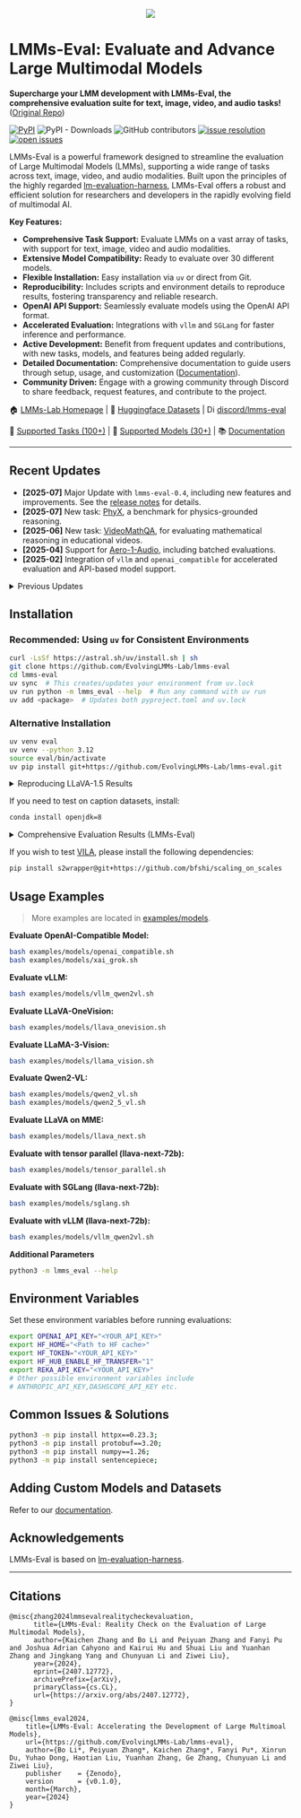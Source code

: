 <p align="center" width="70%">
<img src="https://i.postimg.cc/KvkLzbF9/WX20241212-014400-2x.png">
</p>

# LMMs-Eval: Evaluate and Advance Large Multimodal Models

**Supercharge your LMM development with LMMs-Eval, the comprehensive evaluation suite for text, image, video, and audio tasks!** ([Original Repo](https://github.com/EvolvingLMMs-Lab/lmms-eval))

[![PyPI](https://img.shields.io/pypi/v/lmms-eval)](https://pypi.org/project/lmms-eval)
![PyPI - Downloads](https://img.shields.io/pypi/dm/lmms-eval)
![GitHub contributors](https://img.shields.io/github/contributors/EvolvingLMMs-Lab/lmms-eval)
[![issue resolution](https://img.shields.io/github/issues-closed-raw/EvolvingLMMs-Lab/lmms-eval)](https://github.com/EvolvingLMMs-Lab/lmms-eval/issues)
[![open issues](https://img.shields.io/github/issues-raw/EvolvingLMMs-Lab/lmms-eval)](https://github.com/EvolvingLMMs-Lab/lmms-eval/issues)

LMMs-Eval is a powerful framework designed to streamline the evaluation of Large Multimodal Models (LMMs), supporting a wide range of tasks across text, image, video, and audio modalities.  Built upon the principles of the highly regarded [lm-evaluation-harness](https://github.com/EleutherAI/lm-evaluation-harness), LMMs-Eval offers a robust and efficient solution for researchers and developers in the rapidly evolving field of multimodal AI.

**Key Features:**

*   **Comprehensive Task Support:** Evaluate LMMs on a vast array of tasks, with support for text, image, video and audio modalities.
*   **Extensive Model Compatibility:**  Ready to evaluate over 30 different models.
*   **Flexible Installation:** Easy installation via `uv` or direct from Git.
*   **Reproducibility:**  Includes scripts and environment details to reproduce results, fostering transparency and reliable research.
*   **OpenAI API Support:**  Seamlessly evaluate models using the OpenAI API format.
*   **Accelerated Evaluation:** Integrations with `vllm` and `SGLang` for faster inference and performance.
*   **Active Development:** Benefit from frequent updates and contributions, with new tasks, models, and features being added regularly.
*   **Detailed Documentation:**  Comprehensive documentation to guide users through setup, usage, and customization ([Documentation](docs/README.md)).
*   **Community Driven:** Engage with a growing community through Discord to share feedback, request features, and contribute to the project.

🏠 [LMMs-Lab Homepage](https://www.lmms-lab.com/) | 🤗 [Huggingface Datasets](https://huggingface.co/lmms-lab) | <a href="https://emoji.gg/emoji/1684-discord-thread"><img src="https://cdn3.emoji.gg/emojis/1684-discord-thread.png" width="14px" height="14px" alt="Discord_Thread"></a> [discord/lmms-eval](https://discord.gg/zdkwKUqrPy)

📖 [Supported Tasks (100+)](https://github.com/EvolvingLMMs-Lab/lmms-eval/blob/main/docs/current_tasks.md) | 🌟 [Supported Models (30+)](https://github.com/EvolvingLMMs-Lab/lmms-eval/tree/main/lmms_eval/models) | 📚 [Documentation](docs/README.md)

---

## Recent Updates

*   **[2025-07]** Major Update with `lmms-eval-0.4`, including new features and improvements.  See the [release notes](https://github.com/EvolvingLMMs-Lab/lmms-eval/blob/main/docs/lmms-eval-0.4.md) for details.
*   **[2025-07]**  New task: [PhyX](https://phyx-bench.github.io/), a benchmark for physics-grounded reasoning.
*   **[2025-06]**  New task: [VideoMathQA](https://mbzuai-oryx.github.io/VideoMathQA), for evaluating mathematical reasoning in educational videos.
*   **[2025-04]**  Support for [Aero-1-Audio](https://www.lmms-lab.com/posts/aero_audio/), including batched evaluations.
*   **[2025-02]**  Integration of `vllm` and `openai_compatible` for accelerated evaluation and API-based model support.

<details>
<summary>Previous Updates</summary>

*   **[2025-01]** New benchmark: [Video-MMMU: Evaluating Knowledge Acquisition from Multi-Discipline Professional Videos](https://arxiv.org/abs/2501.13826).
*   **[2024-12]** Publication of [MME-Survey: A Comprehensive Survey on Evaluation of Multimodal LLMs](https://arxiv.org/pdf/2411.15296).
*   **[2024-11]** Audio evaluations expanded, supporting Qwen2-Audio and Gemini-Audio.
*   **[2024-10]** Added support for NaturalBench, TemporalBench, VDC, MovieChat-1K, and Vinoground tasks, along with AuroraCap and MovieChat models.
*   **[2024-09]** Added support for MMSearch and MME-RealWorld. Version `0.2.3` released with more tasks and features, including compact language task evaluations and streamlined model/task registration.
*   **[2024-08]** Support for LLaVA-OneVision, Mantis, MVBench, LongVideoBench, and MMStar.  New SGlang Runtime API feature for LLaVA-OneVision.
*   **[2024-07]** Support for LongVA, InternVL-2, VILA, and new evaluation tasks (Details Captions, MLVU, WildVision-Bench, VITATECS, and LLaVA-Interleave-Bench).  Release of technical report and LiveBench.
*   **[2024-06]** Video evaluation support for video models like LLaVA-NeXT Video and Gemini 1.5 Pro.
*   **[2024-03]** Initial release of `lmms-eval`.
</details>

## Installation

### Recommended: Using `uv` for Consistent Environments

```bash
curl -LsSf https://astral.sh/uv/install.sh | sh
git clone https://github.com/EvolvingLMMs-Lab/lmms-eval
cd lmms-eval
uv sync  # This creates/updates your environment from uv.lock
uv run python -m lmms_eval --help  # Run any command with uv run
uv add <package>  # Updates both pyproject.toml and uv.lock
```

### Alternative Installation

```bash
uv venv eval
uv venv --python 3.12
source eval/bin/activate
uv pip install git+https://github.com/EvolvingLMMs-Lab/lmms-eval.git
```

<details>
<summary>Reproducing LLaVA-1.5 Results</summary>

Refer to the [environment install script](miscs/repr_scripts.sh) and [torch environment info](miscs/repr_torch_envs.txt).  Check the [results check](miscs/llava_result_check.md) for results in different environments.

</details>

If you need to test on caption datasets, install:
```bash
conda install openjdk=8
```

<details>
<summary>Comprehensive Evaluation Results (LMMs-Eval)</summary>

[Google Sheet with detailed results](https://docs.google.com/spreadsheets/d/1a5ImfdKATDI8T7Cwh6eH-bEsnQFzanFraFUgcS9KHWc/edit?usp=sharing).  [Raw data exported from Weights & Biases](https://docs.google.com/spreadsheets/d/1AvaEmuG4csSmXaHjgu4ei1KBMmNNW8wflOD_kkTDdv8/edit?usp=sharing).
</details>

If you wish to test [VILA](https://github.com/NVlabs/VILA), please install the following dependencies:
```bash
pip install s2wrapper@git+https://github.com/bfshi/scaling_on_scales
```
## Usage Examples

>  More examples are located in [examples/models](examples/models).

**Evaluate OpenAI-Compatible Model:**

```bash
bash examples/models/openai_compatible.sh
bash examples/models/xai_grok.sh
```

**Evaluate vLLM:**

```bash
bash examples/models/vllm_qwen2vl.sh
```

**Evaluate LLaVA-OneVision:**

```bash
bash examples/models/llava_onevision.sh
```

**Evaluate LLaMA-3-Vision:**

```bash
bash examples/models/llama_vision.sh
```

**Evaluate Qwen2-VL:**

```bash
bash examples/models/qwen2_vl.sh
bash examples/models/qwen2_5_vl.sh
```

**Evaluate LLaVA on MME:**

```bash
bash examples/models/llava_next.sh
```

**Evaluate with tensor parallel (llava-next-72b):**

```bash
bash examples/models/tensor_parallel.sh
```

**Evaluate with SGLang (llava-next-72b):**

```bash
bash examples/models/sglang.sh
```

**Evaluate with vLLM (llava-next-72b):**

```bash
bash examples/models/vllm_qwen2vl.sh
```

**Additional Parameters**

```bash
python3 -m lmms_eval --help
```

## Environment Variables

Set these environment variables before running evaluations:

```bash
export OPENAI_API_KEY="<YOUR_API_KEY>"
export HF_HOME="<Path to HF cache>" 
export HF_TOKEN="<YOUR_API_KEY>"
export HF_HUB_ENABLE_HF_TRANSFER="1"
export REKA_API_KEY="<YOUR_API_KEY>"
# Other possible environment variables include 
# ANTHROPIC_API_KEY,DASHSCOPE_API_KEY etc.
```

## Common Issues & Solutions

```bash
python3 -m pip install httpx==0.23.3;
python3 -m pip install protobuf==3.20;
python3 -m pip install numpy==1.26;
python3 -m pip install sentencepiece;
```

## Adding Custom Models and Datasets

Refer to our [documentation](docs/README.md).

## Acknowledgements

LMMs-Eval is based on [lm-evaluation-harness](https://github.com/EleutherAI/lm-evaluation-harness).

---

## Citations

```shell
@misc{zhang2024lmmsevalrealitycheckevaluation,
      title={LMMs-Eval: Reality Check on the Evaluation of Large Multimodal Models}, 
      author={Kaichen Zhang and Bo Li and Peiyuan Zhang and Fanyi Pu and Joshua Adrian Cahyono and Kairui Hu and Shuai Liu and Yuanhan Zhang and Jingkang Yang and Chunyuan Li and Ziwei Liu},
      year={2024},
      eprint={2407.12772},
      archivePrefix={arXiv},
      primaryClass={cs.CL},
      url={https://arxiv.org/abs/2407.12772}, 
}

@misc{lmms_eval2024,
    title={LMMs-Eval: Accelerating the Development of Large Multimoal Models},
    url={https://github.com/EvolvingLMMs-Lab/lmms-eval},
    author={Bo Li*, Peiyuan Zhang*, Kaichen Zhang*, Fanyi Pu*, Xinrun Du, Yuhao Dong, Haotian Liu, Yuanhan Zhang, Ge Zhang, Chunyuan Li and Ziwei Liu},
    publisher    = {Zenodo},
    version      = {v0.1.0},
    month={March},
    year={2024}
}
```